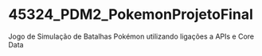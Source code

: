 # 45324_PDM2_PokemonProjetoFinal
Jogo de Simulação de Batalhas Pokémon utilizando ligações a APIs e Core Data
